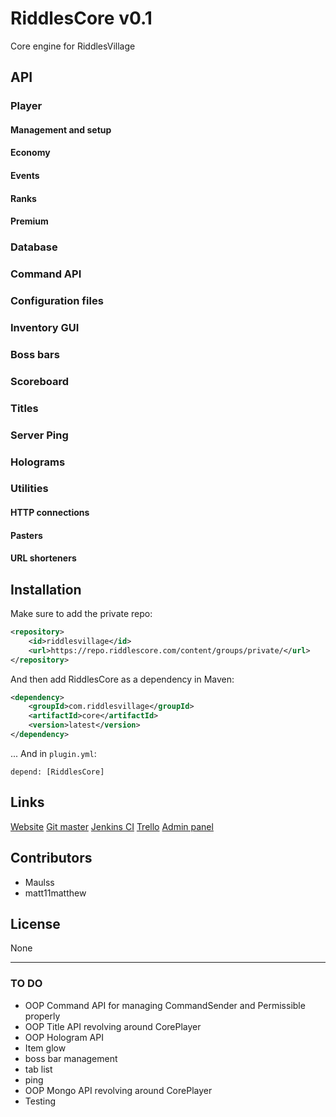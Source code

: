 # RiddlesCore v0.1
Core engine for RiddlesVillage

## API

### Player

#### Management and setup

#### Economy

#### Events

#### Ranks

#### Premium

### Database

### Command API

### Configuration files

### Inventory GUI

### Boss bars

### Scoreboard

### Titles

### Server Ping

### Holograms

### Utilities

#### HTTP connections

#### Pasters

#### URL shorteners

## Installation

Make sure to add the private repo:

```xml
<repository>
    <id>riddlesvillage</id>
    <url>https://repo.riddlescore.com/content/groups/private/</url>
</repository>
```

And then add RiddlesCore as a dependency in Maven:

```xml
<dependency>
    <groupId>com.riddlesvillage</groupId>
    <artifactId>core</artifactId>
    <version>latest</version>
</dependency>
```

... And in `plugin.yml`:

```
depend: [RiddlesCore]
```

## Links
[Website](https://riddlesvillage.com "RiddlesVillage")
[Git master](https://github.com/RiddlesVillage/core/tree/master "Master branch")
[Jenkins CI](https://riddlesvillage.com "Jenkins CI")
[Trello](https://trello.com/b/tEWzXRzj/riddles-village-zone)
[Admin panel](https://panel.riddlesvillage.com/auth/login)


## Contributors
- Maulss
- matt11matthew

## License
None

---

### TO DO
- OOP Command API for managing CommandSender and Permissible properly
- OOP Title API revolving around CorePlayer
- OOP Hologram API
- Item glow
- boss bar management
- tab list
- ping
- OOP Mongo API revolving around CorePlayer
- Testing